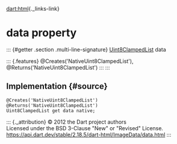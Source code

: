 [dart:html](../../dart-html/dart-html-library){._links-link}

data property
=============

::: {#getter .section .multi-line-signature}
[Uint8ClampedList](../../dart-typed_data/uint8clampedlist-class) data

::: {.features}
\@Creates(\'NativeUint8ClampedList\'),
\@Returns(\'NativeUint8ClampedList\')
:::
:::

Implementation {#source}
--------------

``` {.language-dart data-language="dart"}
@Creates('NativeUint8ClampedList')
@Returns('NativeUint8ClampedList')
Uint8ClampedList get data native;
```

::: {._attribution}
© 2012 the Dart project authors\
Licensed under the BSD 3-Clause \"New\" or \"Revised\" License.\
<https://api.dart.dev/stable/2.18.5/dart-html/ImageData/data.html>
:::
